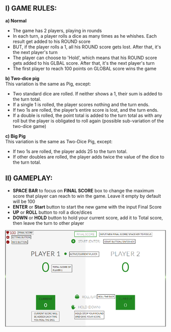 ## I) GAME RULES:

**a) Normal**
- The game has 2 players, playing in rounds
- In each turn, a player rolls a dice as many times as he whishes. Each result get added to his ROUND score
- BUT, if the player rolls a 1, all his ROUND score gets lost. After that, it's the next player's turn
- The player can choose to 'Hold', which means that his ROUND score gets added to his GLBAL score. After that, it's the next player's turn
- The first player to reach 100 points on GLOBAL score wins the game

**b) Two-dice pig**  
This variation is the same as Pig, except:
- Two standard dice are rolled. If neither shows a 1, their sum is added to the turn total.
- If a single 1 is rolled, the player scores nothing and the turn ends.
- If two 1s are rolled, the player’s entire score is lost, and the turn ends.
- If a double is rolled, the point total is added to the turn total as with any roll but the player is obligated to roll again (possible sub-variation of the two-dice game)

**c) Big Pig**  
This variation is the same as Two-Dice Pig, except:
- If two 1s are rolled, the player adds 25 to the turn total.
- If other doubles are rolled, the player adds twice the value of the dice to the turn total.

## II) GAMEPLAY:

- **SPACE BAR** to focus on **FINAL SCORE** box to change the maximum score that player can reach to win the game. Leave it empty by default will be 100
- **ENTER** or **Start** button to start the new game with the input Final Score
- **UP** or **ROLL** button to roll a dice/dices
- **DOWN** or **HOLD** button to hold your current score, add it to Total score, then leave the turn to other player

![Main Menu](https://raw.githubusercontent.com/thuongmai/PigGame/master/img/screenShot1.png)
